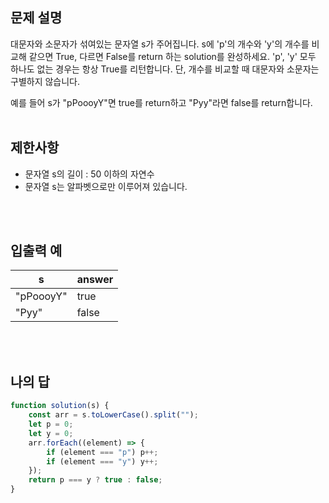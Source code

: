 ## 문제 설명

대문자와 소문자가 섞여있는 문자열 s가 주어집니다. s에 'p'의 개수와 'y'의 개수를 비교해 같으면 True, 다르면 False를 return 하는 solution를 완성하세요. 'p', 'y' 모두 하나도 없는 경우는 항상 True를 리턴합니다. 단, 개수를 비교할 때 대문자와 소문자는 구별하지 않습니다.

예를 들어 s가 "pPoooyY"면 true를 return하고 "Pyy"라면 false를 return합니다.
<br>
<br>

## 제한사항

-   문자열 s의 길이 : 50 이하의 자연수
-   문자열 s는 알파벳으로만 이루어져 있습니다.

<br>
<br>

## 입출력 예

| s         | answer |
| --------- | ------ |
| "pPoooyY" | true   |
| "Pyy"     | false  |

<br>
<br>

## 나의 답

```js
function solution(s) {
    const arr = s.toLowerCase().split("");
    let p = 0;
    let y = 0;
    arr.forEach((element) => {
        if (element === "p") p++;
        if (element === "y") y++;
    });
    return p === y ? true : false;
}
```
